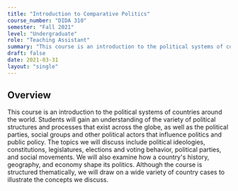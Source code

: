 ```yaml
---
title: "Introduction to Comparative Politics"
course_number: "DIDA 310"
semester: "Fall 2021"
level: "Undergraduate"
role: "Teaching Assistant"
summary: "This course is an introduction to the political systems of countries around the world."
draft: false
date: 2021-03-31
layout: "single"
---
```


## Overview

This course is an introduction to the political systems of countries around the world. Students will gain an understanding of the variety of political structures and processes that exist across the globe, as well as the political parties, social groups and other political actors that influence politics and public policy. The topics we will discuss include political ideologies, constitutions, legislatures, elections and voting behavior, political parties, and social movements. We will also examine how a country's history, geography, and economy shape its politics. Although the course is structured thematically, we will draw on a wide variety of country cases to illustrate the concepts we discuss.

